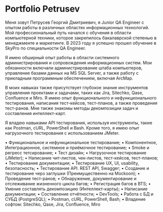 # Portfolio Petrusev

Меня зовут Петрусев Георгий Дмитриевич, я Junior QA Engineer с опытом работы в различных областях информационных технологий. Мой профессиональный путь начался с обучения в области компьютерной техники, которое закрепилось бакалаврской степенью в менеджменте и маркетинге. В 2023 году я успешно прошел обучение в SkyPro по специальности QA Engineer.

Я имею обширный опыт работы в области системного администрирования и сопровождения информационных систем. Мои обязанности включали администрирование штаба компьютеров, управление базами данных на MS SQL Server, а также работу с прикладным программным обеспечением, включая ArcMap.

В моих навыках также присутствует глубокое знание инструментов управления проектами и задачами, таких как Jira, Sitechko, Qase, Confluence и Miro. Я имею опыт функционального и нефункционального тестирования, написания тест-кейсов, тест-планов, а также проведения тест-ранов. Мне также знакомы методы декомпозиции задач и составления интеллект-карт.

Я владею навыками API тестирования, используя инструменты, такие как Postman, cURL, PowerShell и Bash. Кроме того, я имею опыт нагрузочного тестирования с использованием JMeter.

• Функциональное и нефункциональное тестирование;
• Компонентное, Интеграционное, системное и приёмочное тестирование;
• Smoke и регресс тетсирование;
• Тест дизайн;
• Нагрузочное тестирование (JMeter);
• Написание чит-листов, чек-листов, тест-кейсов, тест-планов;
• Тестирование документации;
• Тестирование UX, UI, usability, безопасность;
• Тестирование API. REST API, Swagger;
• Создание и тестирование черз заглушки (Преимущественно на Mockoon);
• Проведение тест-ранов;
• Обнаружение, документирование и отслеживание жизненного цикла багов;
• Регистрация багов в BTS;
• Умение составлять декомпозицию (Интеллект-карты);
• Написание документации;
• Составление отчётности;
• DevTools;
• Работа с БД и СУБД (PostgreSQL);
• Postman, cURL, PowerShell, Bash;
• Владение софтом: Sitechko, Qase, Jira, Confluence, Miro
